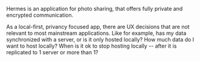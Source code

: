 Hermes is an application for photo sharing, that offers fully private and encrypted communication.

As a local-first, privancy focused app, there are UX decisions that are not relevant to most mainstream applications. Like for example, has my data synchronized with a server, or is it only hosted locally? How much data do I want to host locally? When is it ok to stop hosting locally -- after it is replicated to 1 server or more than 1?
